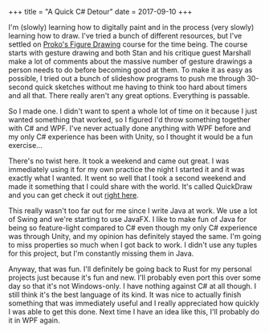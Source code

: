 +++
title = "A Quick C# Detour"
date = 2017-09-10
+++

I'm (slowly) learning how to digitally paint and in the process (very slowly) learning how to draw.  I've tried a bunch of different resources, but I've settled on [Proko's Figure Drawing][proko] course for the time being.  The course starts with gesture drawing and both Stan and his critique guest Marshall make a lot of comments about the massive number of gesture drawings a person needs to do before becoming good at them.  To make it as easy as possible, I tried out a bunch of slideshow programs to push me through 30-second quick sketches without me having to think too hard about timers and all that.  There really aren't any great options.  Everything is passable.

So I made one.  I didn't want to spent a whole lot of time on it because I just wanted something that worked, so I figured I'd throw something together with C# and WPF.  I've never actually done anything with WPF before and my only C# experience has been with Unity, so I thought it would be a fun exercise...

There's no twist here.  It took a weekend and came out great.  I was immediately using it for my own practice the night I started it and it was exactly what I wanted.  It went so well that I took a second weekend and made it something that I could share with the world.  It's called QuickDraw and you can get check it out [right here][quickdraw].

This really wasn't too far out for me since I write Java at work.  We use a lot of Swing and we're starting to use JavaFX.  I like to make fun of Java for being so feature-light compared to C# even though my only C# experience was through Unity, and my opinion has definitely stayed the same.  I'm going to miss properties so much when I got back to work.  I didn't use any tuples for this project, but I'm constantly missing them in Java.

Anyway, that was fun.  I'll definitely be going back to Rust for my personal projects just because it's fun and new.  I'll probably even port this over some day so that it's not Windows-only.  I have nothing against C# at all though.  I still think it's the best language of its kind.  It was nice to actually finish something that was immediately useful and I really appreciated how quickly I was able to get this done.  Next time I have an idea like this, I'll probably do it in WPF again.

[proko]: http://proko.com/
[quickdraw]: http://picklenerd.com/quickdraw/